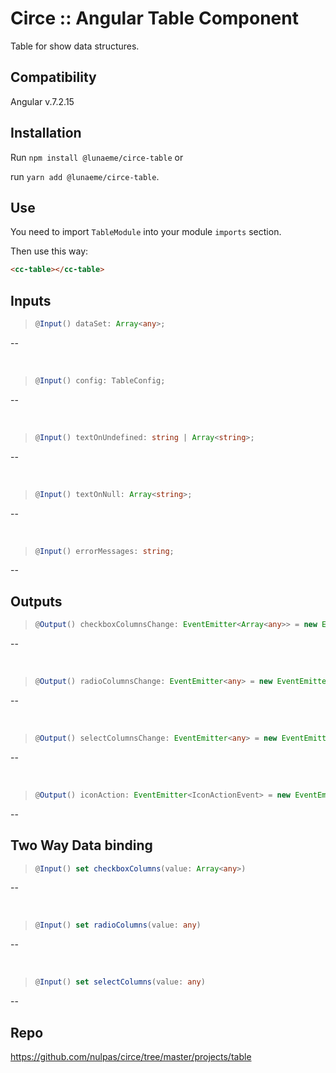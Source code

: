 # Circe :: Angular Table Component

Table for show data structures.

## Compatibility

Angular v.7.2.15

## Installation

Run `npm install @lunaeme/circe-table` or

run `yarn add @lunaeme/circe-table`.

## Use

You need to import `TableModule` into your module `imports` section.

Then use this way:

```html
<cc-table></cc-table>
```

## Inputs

>```typescript
> @Input() dataSet: Array<any>;
>```
--


&nbsp;
>```typescript
> @Input() config: TableConfig;
>```
--


&nbsp;
>```typescript
> @Input() textOnUndefined: string | Array<string>;
>```
--


&nbsp;
>```typescript
> @Input() textOnNull: Array<string>;
>```
--


&nbsp;
>```typescript
> @Input() errorMessages: string;
>```
--

## Outputs

>```typescript
> @Output() checkboxColumnsChange: EventEmitter<Array<any>> = new EventEmitter();
>```
--


&nbsp;
>```typescript
> @Output() radioColumnsChange: EventEmitter<any> = new EventEmitter();
>```
--


&nbsp;
>```typescript
> @Output() selectColumnsChange: EventEmitter<any> = new EventEmitter();
>```
--


&nbsp;
>```typescript
> @Output() iconAction: EventEmitter<IconActionEvent> = new EventEmitter();
>```
--

## Two Way Data binding

>```typescript
> @Input() set checkboxColumns(value: Array<any>)
>```
--


&nbsp;
>```typescript
> @Input() set radioColumns(value: any)
>```
--


&nbsp;
>```typescript
> @Input() set selectColumns(value: any)
>```
--

## Repo

<https://github.com/nulpas/circe/tree/master/projects/table>
